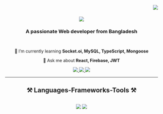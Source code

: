 <img align="right" src="https://visitor-badge.laobi.icu/badge?page_id=MdShamimIslam.MdShamimIslam" />

<h1 align="center">
    <img src="https://readme-typing-svg.herokuapp.com/?font=Righteous&size=35&center=true&vCenter=true&width=500&height=70&duration=4000&lines=Assalamualikum+There!+👋;+I'm+Shamim+Islam!;" />
</h1>

<h3 align="center">A passionate Web developer from Bangladesh </h3>

<br/>

<div align="center">
 
 
 🌱 I’m currently learning **Socket.oi, MySQL, TypeScript, Mongoose**

💬 Ask me about **React, Firebase, JWT**


 </div>
 
<div align="center"> 
  <a href="https://www.facebook.com/profile.php?id=100070973862158&mibextid=ZbWKwL">
   <img src="https://img.shields.io/badge/Facebook-1877F2?style=for-the-badge&logo=facebook&logoColor=blue" />
  </a>

<a href="https://shamim-self-portfolio.netlify.app" target="_blank">
     <img src="https://img.shields.io/badge/Portfolio-FF5722?style=for-the-badge&logo=todoist&logoColor=white" target="_blank" /> <!-- sqlite, safari, google-chrome are other good icon options -->
  </a>
    
  <a href="https://www.linkedin.com/in/mdshamimslam1897" target="_blank">
    <img src="https://img.shields.io/badge/LinkedIn-0077B5?style=for-the-badge&logo=linkedin&logoColor=white" target="_blank" />
  </a>
  
</div>

 <hr/>
 
<h2 align="center">⚒️ Languages-Frameworks-Tools ⚒️</h2>
<br/>
<div align="center">
    <img src="https://skillicons.dev/icons?i=html,css,tailwind,bootstrap,nextjs" />
    <img src="https://skillicons.dev/icons?i=nodejs,javascript,express,firebase,mongodb," /><br>
</div>

<br/>



